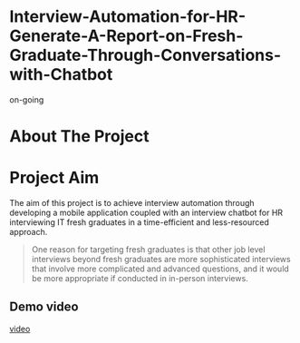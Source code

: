 # Interview-Automation-for-HR-Generate-A-Report-on-Fresh-Graduate-Through-Conversations-with-Chatbot
on-going

# About The Project

# Project Aim
The aim of this project is to achieve interview automation through developing a mobile application coupled with an interview chatbot for HR interviewing IT fresh graduates in a time-efficient and less-resourced approach. 

> One reason for targeting fresh graduates is that other job level interviews beyond fresh graduates are more sophisticated interviews that involve more complicated and advanced questions, and it would be more appropriate if conducted in in-person interviews.

## Demo video
[video]

[//]: # 

[video]:<https://drive.google.com/file/d/1yW--i-yZTcRNfn5NErwQdNSohv-wD3rt/view?usp=sharing/>
